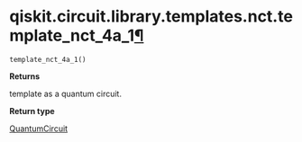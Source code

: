 # qiskit.circuit.library.templates.nct.template\_nct\_4a\_1[¶](#qiskit-circuit-library-templates-nct-template-nct-4a-1 "Permalink to this headline")

<span id="undefined" />

`template_nct_4a_1()`

**Returns**

template as a quantum circuit.

**Return type**

[QuantumCircuit](qiskit.circuit.QuantumCircuit#qiskit.circuit.QuantumCircuit "qiskit.circuit.QuantumCircuit")
